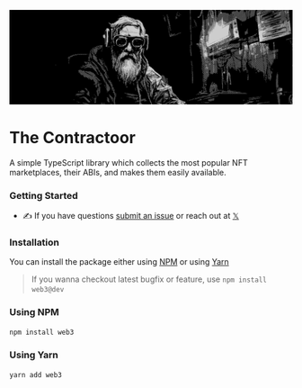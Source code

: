 <p align="center">
  <img src="./cover.png">
</p>

# The Contractoor

A simple TypeScript library which collects the most popular NFT marketplaces, their ABIs, and makes them easily available.

### Getting Started

-   :writing_hand: If you have questions [submit an issue]([https://github.com/ChainSafe/web3.js/issues/new/choose](https://github.com/0xryowa/contractoor/issues)) or reach out at [𝕏](https://x.com/0x50b)

### Installation

You can install the package either using [NPM](https://www.npmjs.com/package/projectname) or using [Yarn](https://yarnpkg.com/package/projectname)

> If you wanna checkout latest bugfix or feature, use `npm install web3@dev`

### Using NPM

```bash
npm install web3
```

### Using Yarn

```bash
yarn add web3
```
